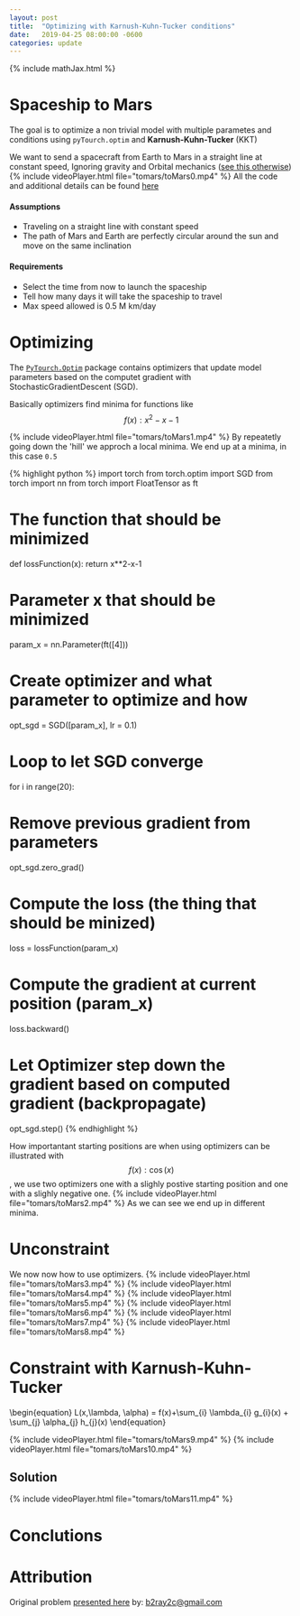 ```yaml
---
layout: post
title:  "Optimizing with Karnush-Kuhn-Tucker conditions"
date:   2019-04-25 08:00:00 -0600
categories: update
---
```

{% include mathJax.html %}
# Spaceship to Mars
The goal is to optimize a non trivial model with multiple parametes and conditions using `pyTourch.optim` and **Karnush-Kuhn-Tucker** (KKT) 

We want to send a spacecraft from Earth to Mars in a straight line at constant speed, Ignoring gravity and Orbital mechanics ([see this otherwise](https://www.jpl.nasa.gov/edu/teach/activity/lets-go-to-mars-calculating-launch-windows/))
{% include videoPlayer.html file="tomars/toMars0.mp4" %}
All the code and additional details can be found [here](https://colab.research.google.com/drive/1TkazncDHYCHdxeyKk9e4eZnBvnTBW1JW)

#### Assumptions
* Traveling on a straight line with constant speed
* The path of Mars and Earth are perfectly circular around the sun and move on the same inclination

#### Requirements
* Select the time from now to launch the spaceship
* Tell how many days it will take the spaceship to travel
* Max speed allowed is 0.5 M km/day

# Optimizing
The [`PyTourch.Optim`](https://pytorch.org/docs/stable/optim.html) package contains optimizers that update model parameters based on the computet gradient with StochasticGradientDescent (SGD).

Basically optimizers find minima for functions like $$f(x): x^2 -x -1$$

{% include videoPlayer.html file="tomars/toMars1.mp4" %}
By repeatetly going down the 'hill' we approch a local minima. We end up at a minima, in this case `0.5`

{% highlight python %}
import torch
from torch.optim import SGD
from torch import nn
from torch import FloatTensor as ft

# The function that should be minimized
def lossFunction(x):
  return x**2-x-1

# Parameter x that should be minimized
param_x = nn.Parameter(ft([4]))

# Create optimizer and what parameter to optimize and how
opt_sgd = SGD([param_x], lr = 0.1)

# Loop to let SGD converge
for i in range(20):
  
  # Remove previous gradient from parameters
  opt_sgd.zero_grad() 
  
  # Compute the loss (the thing that should be minized)
  loss = lossFunction(param_x)
  
  # Compute the gradient at current position (param_x)
  loss.backward()
  
  # Let Optimizer step down the gradient based on computed gradient (backpropagate)
  opt_sgd.step()
{% endhighlight %}


How importantant starting positions are when using optimizers can be illustrated with $$f(x): \cos(x)$$, we use two optimizers one with a slighly postive starting position and one with a slighly negative one.
{% include videoPlayer.html file="tomars/toMars2.mp4" %}
As we can see we end up in different minima. 

# Unconstraint
We now now how to use optimizers.
{% include videoPlayer.html file="tomars/toMars3.mp4" %}
{% include videoPlayer.html file="tomars/toMars4.mp4" %}
{% include videoPlayer.html file="tomars/toMars5.mp4" %}
{% include videoPlayer.html file="tomars/toMars6.mp4" %}
{% include videoPlayer.html file="tomars/toMars7.mp4" %}
{% include videoPlayer.html file="tomars/toMars8.mp4" %}


# Constraint with Karnush-Kuhn-Tucker

\begin{equation}
   L(x,\lambda, \alpha) = f(x)+\sum_{i} \lambda_{i} g_{i}(x) + \sum_{j} \alpha_{j} h_{j}(x)
\end{equation}

{% include videoPlayer.html file="tomars/toMars9.mp4" %}
{% include videoPlayer.html file="tomars/toMars10.mp4" %}

## Solution

{% include videoPlayer.html file="tomars/toMars11.mp4" %}

# Conclutions

# Attribution
Original problem [presented here](https://colab.research.google.com/drive/15sg1s9WSkAvXaGJ5genkHi_SeXKT5xES) by:  b2ray2c@gmail.com
